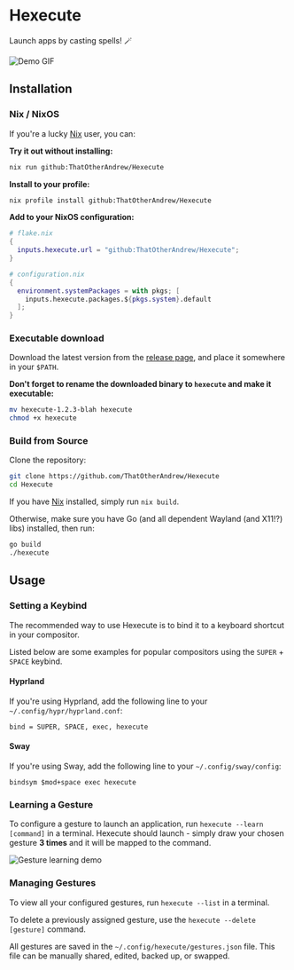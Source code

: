 # Hexecute

Launch apps by casting spells! 🪄

![Demo GIF](assets/demo.gif)

## Installation

### Nix / NixOS

If you're a lucky [Nix](https://nixos.org/) user, you can:

**Try it out without installing:**
```bash
nix run github:ThatOtherAndrew/Hexecute
```

**Install to your profile:**
```bash
nix profile install github:ThatOtherAndrew/Hexecute
```

**Add to your NixOS configuration:**
```nix
# flake.nix
{
  inputs.hexecute.url = "github:ThatOtherAndrew/Hexecute";
}
```
```nix
# configuration.nix
{
  environment.systemPackages = with pkgs; [
    inputs.hexecute.packages.${pkgs.system}.default
  ];
}
```

### Executable download

Download the latest version from the [release page](https://github.com/ThatOtherAndrew/Hexecute/releases/latest), and place it somewhere in your `$PATH`.

**Don't forget to rename the downloaded binary to `hexecute` and make it executable:**
```bash
mv hexecute-1.2.3-blah hexecute
chmod +x hexecute
```

### Build from Source

Clone the repository:
```bash
git clone https://github.com/ThatOtherAndrew/Hexecute
cd Hexecute
```

If you have [Nix](https://nixos.org/) installed, simply run `nix build`.

Otherwise, make sure you have Go (and all dependent Wayland (and X11!?) libs) installed, then run:
```bash
go build
./hexecute
```

## Usage

### Setting a Keybind
The recommended way to use Hexecute is to bind it to a keyboard shortcut in your compositor.

Listed below are some examples for popular compositors using the `SUPER` + `SPACE` keybind.

#### Hyprland

If you're using Hyprland, add the following line to your `~/.config/hypr/hyprland.conf`:

```
bind = SUPER, SPACE, exec, hexecute
```

#### Sway

If you're using Sway, add the following line to your `~/.config/sway/config`:

```
bindsym $mod+space exec hexecute
```

### Learning a Gesture

To configure a gesture to launch an application, run `hexecute --learn [command]` in a terminal. Hexecute should launch - simply draw your chosen gesture **3 times** and it will be mapped to the command.

![Gesture learning demo](assets/hexecute-learn.gif)

### Managing Gestures

To view all your configured gestures, run `hexecute --list` in a terminal.

To delete a previously assigned gesture, use the `hexecute --delete [gesture]` command.

All gestures are saved in the `~/.config/hexecute/gestures.json` file. This file can be manually shared, edited, backed up, or swapped.
